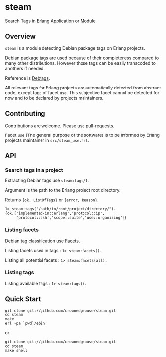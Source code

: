 # steam
Search Tags in Erlang Application or Module

## Overview ##
`steam` is a module detecting Debian package tags on Erlang projects. 

Debian package tags are used because of their completeness compared to many other distributions. However those tags can be easily transcoded to anothers if needed.

Reference is [Debtags](http://anonscm.debian.org/cgit/debtags/vocabulary.git/tree/debian-packages).

All relevant tags for Erlang projects are automatically detected from abstract code, except tags of facet `use`.
This subjective facet cannot be detected for now and to be declared by projects maintainers.

## Contributing ##

Contributions are welcome. Please use pull-requests.

Facet `use` (The general purpose of the software) is to be informed by Erlang projects maintainer in `src/steam_use.hrl`. 

## API ##

### Search tags in a project ###

Extracting Debian tags use `steam:tags/1`. 

Argument is the path to the Erlang project root directory.

Returns `{ok, ListOfTags}` or `{error, Reason}`.

```
1> steam:tags("/path/to/root/project/directory/").
{ok,['implemented-in::erlang','protocol::ip',
     'protocol::ssh','scope::suite','use::organizing']}

```

### Listing facets ###
Debian tag classification use [Facets](https://en.wikipedia.org/wiki/Faceted_classification).

Listing facets used in tags : `1> steam:facets().`

Listing all potential facets : `1> steam:facets(all).`

### Listing tags ###

Listing available tags : `1> steam:tags().`

## Quick Start ##

```
git clone git://github.com/crownedgrouse/steam.git
cd steam
make
erl -pa `pwd`/ebin
```
or
```
git clone git://github.com/crownedgrouse/steam.git
cd steam
make shell
```



